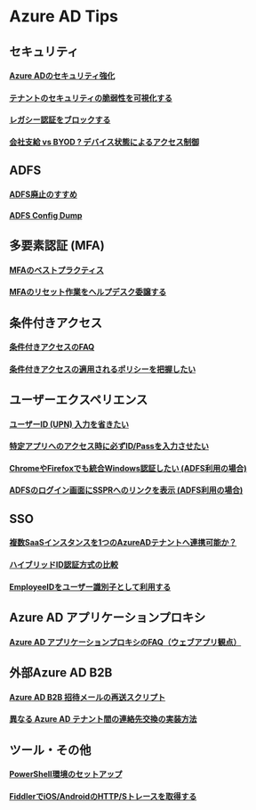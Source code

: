 # Azure AD Tips

## セキュリティ 

#### [Azure ADのセキュリティ強化](Security/Secure-AzureAD.md)

#### [テナントのセキュリティの脆弱性を可視化する](Security/Discover-vulnerability.md) 

#### [レガシー認証をブロックする](Security/Block-Legacy-Auth.md)  
<!--
#### [ゼロトラスト セキュリティモデル](Security/Zero-Trust.md)  
-->
#### [会社支給 vs BYOD ? デバイス状態によるアクセス制御](Security/Device-Posture.md)

## ADFS
<!--
#### [なぜADFSよりもAzureADをIdPとすべきか](ADFS/Why-AzureAD.md)
-->
#### [ADFS廃止のすすめ](ADFS/Goodbye-ADFS.md)

<!--#### [クレームルールからCAへの移行](ADFS/ClaimRule-CA-Migraion.md)-->
#### [ADFS Config Dump](ADFS/ADFS-Config-Dump.md)


## 多要素認証 (MFA)

#### [MFAのベストプラクティス](MFA/MFA-Best-Practice.md)

#### [MFAのリセット作業をヘルプデスク委譲する](MFA/Delegate-MFA-Reset.md)

## 条件付きアクセス

#### [条件付きアクセスのFAQ](CA/CA-Faq.md)

#### [条件付きアクセスの適用されるポリシーを把握したい](CA/CA-WhatIf.md)

## ユーザーエクスペリエンス

#### [ユーザーID (UPN) 入力を省きたい](UX/HRD-Acceleration.md)

#### [特定アプリへのアクセス時に必ずID/Passを入力させたい](UX/Force-Login.md)

#### [ChromeやFirefoxでも統合Windows認証したい (ADFS利用の場合)](UX/ADFS-IWA.md)

#### [ADFSのログイン画面にSSPRへのリンクを表示  (ADFS利用の場合)](UX/ADFS-SSPR-Link.md)

## SSO

#### [複数SaaSインスタンスを1つのAzureADテナントへ連携可能か？](SSO/SaaS-Limitations.md)

#### [ハイブリッドID認証方式の比較](Hybrid/HybridId-Comparison.md)

#### [EmployeeIDをユーザー識別子として利用する](SSO/EmployeeID-As-NameID.md)

## Azure AD アプリケーションプロキシ

#### [Azure AD アプリケーションプロキシのFAQ（ウェブアプリ観点）](AppProxy/AP-Faq.md)

<!--## 管理者エクスペリエンス

#### [アプリケーション管理者権限の委譲](AdminUX/AppAdminRoles.md)
-->

## 外部Azure AD B2B

#### [Azure AD B2B 招待メールの再送スクリプト](B2B/Resend-Invitation.md)
#### [異なる Azure AD テナント間の連絡先交換の実装方法](B2B/Tenant-collab-GALSync.md)

## ツール・その他
<!--##
#### [オンプレADを無くしたい](Hybrid/Goodbye-ADDS.md)
-->

#### [PowerShell環境のセットアップ](Tools/Powershell-Setup.md)

#### [FiddlerでiOS/AndroidのHTTP/Sトレースを取得する](Tools/Fiddler-Mobile.md)

<!-- WIP #### [SSOのデバッグ](SSO-Debug.md) -->

